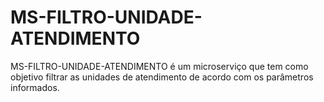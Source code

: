 # MS-FILTRO-UNIDADE-ATENDIMENTO

MS-FILTRO-UNIDADE-ATENDIMENTO é um microserviço que tem como objetivo filtrar as unidades de atendimento de acordo com os parâmetros informados.
